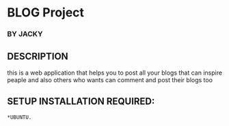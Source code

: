 # BLOG Project
### BY **JACKY**
## DESCRIPTION
this is a web application that helps you to post all your blogs that can inspire peaple and also others who wants can comment and post their blogs too

## SETUP INSTALLATION REQUIRED:

	*UBUNTU.

